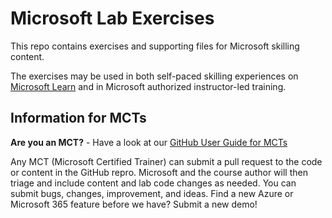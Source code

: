 # Microsoft Lab Exercises
<!-- Change the title above as appropriate -->

This repo contains exercises and supporting files for Microsoft skilling content.

The exercises may be used in both self-paced skilling experiences on [Microsoft Learn](https://learn.microsoft.com) and in Microsoft authorized instructor-led training.
<!-- Update thr paragraph above with a link to a specific Learning Path or course as appropriate -->

## Information for MCTs
<!-- You can remove this section if the exercises will not be used to support Microsoft Official Curriculum ILT -->

**Are you an MCT?** - Have a look at our [GitHub User Guide for MCTs](https://microsoftlearning.github.io/MCT-User-Guide/)

Any MCT (Microsoft Certified Trainer) can submit a pull request to the code or content in the GitHub repro. Microsoft and the course author will then triage and include content and lab code changes as needed. You can submit bugs, changes, improvement, and ideas. Find a new Azure or Microsoft 365 feature before we have? Submit a new demo!
